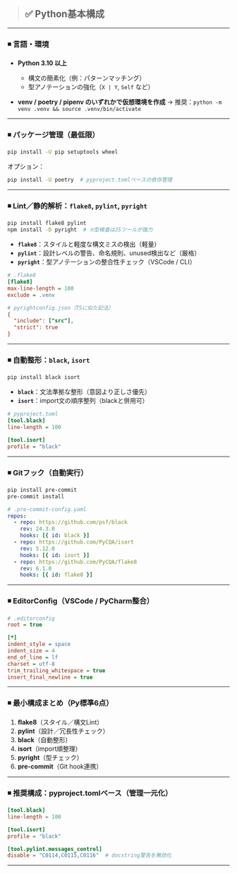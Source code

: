 > ## ✅ Python基本構成
---

### ◾ 言語・環境

* **Python 3.10 以上**

  * 構文の簡素化（例：パターンマッチング）
  * 型アノテーションの強化（`X | Y`, `Self` など）

* **venv / poetry / pipenv のいずれかで仮想環境を作成**
  → 推奨：`python -m venv .venv && source .venv/bin/activate`

---

### ◾ パッケージ管理（最低限）

```bash
pip install -U pip setuptools wheel
```

オプション：

```bash
pip install -U poetry  # pyproject.tomlベースの依存管理
```

---

### ◾ Lint／静的解析：`flake8`, `pylint`, `pyright`

```bash
pip install flake8 pylint
npm install -D pyright  # ※型検査はJSツールが強力
```

* **`flake8`**：スタイルと軽度な構文ミスの検出（軽量）
* **`pylint`**：設計レベルの警告、命名規則、unused検出など（厳格）
* **`pyright`**：型アノテーションの整合性チェック（VSCode / CLI）

```ini
# .flake8
[flake8]
max-line-length = 100
exclude = .venv
```

```ini
# pyrightconfig.json（TSに似た記法）
{
  "include": ["src"],
  "strict": true
}
```

---

### ◾ 自動整形：`black`, `isort`

```bash
pip install black isort
```

* **`black`**：文法準拠な整形（意図より正しさ優先）
* **`isort`**：import文の順序整列（blackと併用可）

```ini
# pyproject.toml
[tool.black]
line-length = 100

[tool.isort]
profile = "black"
```

---

### ◾ Gitフック（自動実行）

```bash
pip install pre-commit
pre-commit install
```

```yaml
# .pre-commit-config.yaml
repos:
  - repo: https://github.com/psf/black
    rev: 24.3.0
    hooks: [{ id: black }]
  - repo: https://github.com/PyCQA/isort
    rev: 5.12.0
    hooks: [{ id: isort }]
  - repo: https://github.com/PyCQA/flake8
    rev: 6.1.0
    hooks: [{ id: flake8 }]
```

---

### ◾ EditorConfig（VSCode / PyCharm整合）

```ini
# .editorconfig
root = true

[*]
indent_style = space
indent_size = 4
end_of_line = lf
charset = utf-8
trim_trailing_whitespace = true
insert_final_newline = true
```

---

### ◾ 最小構成まとめ（Py標準6点）

1. **flake8**（スタイル／構文Lint）
2. **pylint**（設計／冗長性チェック）
3. **black**（自動整形）
4. **isort**（import順整理）
5. **pyright**（型チェック）
6. **pre-commit**（Git hook連携）

---

### ◾ 推奨構成：pyproject.tomlベース（管理一元化）

```toml
[tool.black]
line-length = 100

[tool.isort]
profile = "black"

[tool.pylint.messages_control]
disable = "C0114,C0115,C0116"  # docstring警告を無効化
```

---
